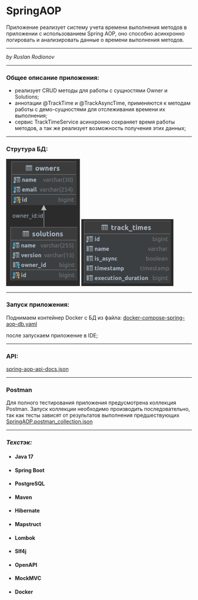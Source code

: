 # SpringAOP
Приложение реализует систему учета времени выполнения методов в приложении с использованием Spring AOP,
оно способно асинхронно логировать и анализировать данные о времени выполнения методов.

___


_by Ruslan Rodionov_

___

### Общее описание приложения:
- реализует CRUD методы для работы с сущностями Owner и Solutions;
- аннотации @TrackTime и @TrackAsyncTime, применяются к методам работы с демо-сущностями для отслеживания времени их выполнения;
- сервис TrackTimeService асинхронно сохраняет время работы методов, а так же реализует возможность получения этих данных;

---
### Струтура БД:

![img.png](data/solutions-owners.png)
![img.png](data/track_times.png)
___
### Запуск приложения:
Поднимаем контейнер Docker с БД из файла:
[docker-compose-spring-aop-db.yaml](docker-compose-spring-aop-db.yaml)

после запускаем приложение в IDE;

---
### API:
[spring-aop-api-docs.json](api/spring-aop-api-docs.json)   

--- 
###  Postman 
Для полного тестирования приложения предусмотрена коллекция Postman.
Запуск коллекции необходимо производить последовательно, так как тесты зависят от результатов выполнения предшествующих
[SpringAOP.postman_collection.json](postman/SpringAOP.postman_collection.json)
___
### _Техстэк:_
- #### Java 17
- #### Spring Boot
- #### PostgreSQL
- #### Maven
- #### Hibernate
- #### Mapstruct
- #### Lombok
- #### Slf4j
- #### OpenAPI
- #### MockMVC
- #### Docker
